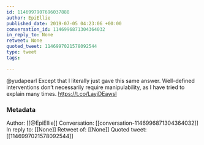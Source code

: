 ```yaml
---
id: 1146997907696037888
author: EpiEllie
published_date: 2019-07-05 04:23:06 +00:00
conversation_id: 1146996871304364032
in_reply_to: None
retweet: None
quoted_tweet: 1146997021578092544
type: tweet
tags:

---
```


@yudapearl Except that I literally just gave this same answer. Well-defined interventions don’t necessarily require manipulability, as I have tried to explain many times. https://t.co/LayjDEawsI

### Metadata

Author: [[@EpiEllie]]
Conversation: [[conversation-1146996871304364032]]
In reply to: [[None]]
Retweet of: [[None]]
Quoted tweet: [[1146997021578092544]]

